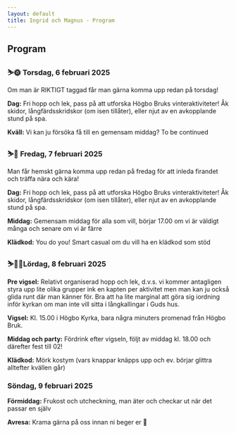 ```yaml
---
layout: default
title: Ingrid och Magnus - Program
---
```


## Program

### ⛷🌞 Torsdag, 6 februari 2025

Om man är RIKTIGT taggad får man gärna komma upp redan på torsdag!

**Dag:** Fri hopp och lek, pass på att utforska Högbo Bruks vinteraktiviteter! Åk skidor, långfärdsskridskor (om isen tillåter), eller njut av en avkopplande stund på spa.

**Kväll:** Vi kan ju försöka få till en gemensam middag? To be continued

### ⛷🥂 Fredag, 7 februari 2025

Man får hemskt gärna komma upp redan på fredag för att inleda firandet och träffa nära och kära!

**Dag:** Fri hopp och lek, pass på att utforska Högbo Bruks vinteraktiviteter! Åk skidor, långfärdsskridskor (om isen tillåter), eller njut av en avkopplande stund på spa.

**Middag:** Gemensam middag för alla som vill, börjar 17.00 om vi är väldigt många och senare om vi är färre

**Klädkod:** You do you! Smart casual om du vill ha en klädkod som stöd

### ⛷💒🕺Lördag, 8 februari 2025

**Pre vigsel:** Relativt organiserad hopp och lek, d.v.s. vi kommer antagligen styra upp lite olika grupper ink en kapten per aktivitet men man kan ju också glida runt där man känner för. Bra att ha lite marginal att göra sig iordning inför kyrkan om man inte vill sitta i långkallingar i Guds hus.

**Vigsel:** Kl. 15.00 i Högbo Kyrka, bara några minuters promenad från Högbo Bruk.

**Middag och party:** Fördrink efter vigseln, följt av middag kl. 18.00 och därefter fest till 02!

**Klädkod:** Mörk kostym (vars knappar knäpps upp och ev. börjar glittra alltefter kvällen går)

### Söndag, 9 februari 2025

**Förmiddag:** Frukost och utcheckning, man äter och checkar ut när det passar en själv

**Avresa:** Krama gärna på oss innan ni beger er 💞
